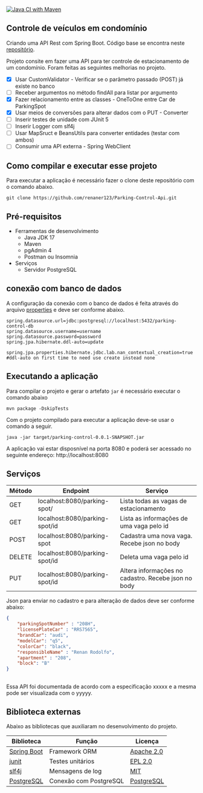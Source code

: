 [![Java CI with Maven](https://github.com/renaner123/Parking-Control-Api/actions/workflows/maven.yml/badge.svg)](https://github.com/renaner123/Parking-Control-Api/actions/workflows/maven.yml)

## Controle de veículos em condomínio

Criando uma API Rest com Spring Boot. Código base se encontra neste [repositório](https://www.youtube.com/watch?v=LXRU-Z36GEU&t=9s). 

Projeto consite em fazer uma API para ter controle de estacionamento de um condomínio. Foram feitas as seguintes melhorias no projeto.

- [x] Usar CustomValidator - Verificar se o parâmetro passado (POST) já existe no banco
- [ ] Receber argumentos no método findAll para listar por argumento
- [x] Fazer relacionamento entre as classes - OneToOne entre Car de ParkingSpot
- [x] Usar meios de conversões para alterar dados com o PUT - Converter
- [ ] Inserir testes de unidade com JUnit 5
- [ ] Inserir Logger com slf4j
- [ ] Usar MapSruct e BeansUtils para converter entidades (testar com ambos)
- [ ] Consumir uma API externa - Spring WebClient 
## Como compilar e executar esse projeto 

Para executar a aplicação é necessário fazer o clone deste repositório com o comando abaixo.

```shell
git clone https://github.com/renaner123/Parking-Control-Api.git
```

## Pré-requisitos

* Ferramentas de desenvolvimento
  * Java JDK 17 
  * Maven
  * pgAdmin 4
  * Postman ou Insomnia
* Serviços
  * Servidor PostgreSQL

## conexão com banco de dados 

A configuração da conexão com o banco de dados é feita através do arquivo [properties](src\main\resources\application.properties) e deve ser conforme abaixo.

```properties
spring.datasource.url=jdbc:postgresql://localhost:5432/parking-control-db
spring.datasource.username=username
spring.datasource.password=password
spring.jpa.hibernate.ddl-auto=update

spring.jpa.properties.hibernate.jdbc.lab.nan_contextual_creation=true
#ddl-auto on first time to need use create instead none
```

## Executando a aplicação

Para compilar o projeto e gerar o artefato `jar` é necessário executar o comando abaixo
```shell
mvn package -DskipTests
```

Com o projeto compilado para executar a aplicação deve-se usar o comando a seguir.

```
java -jar target/parking-control-0.0.1-SNAPSHOT.jar
```
A aplicação vai estar disposnível na porta 8080 e poderá ser acessado no seguinte endereço: http://localhost:8080

## Serviços

|Método| Endpoint| Serviço|
|-------|---------|--------|
|GET|localhost:8080/parking-spot/| Lista todas as vagas de estacionamento
|GET|localhost:8080/parking-spot/id|Lista as informações de uma vaga pelo id
|POST|localhost:8080/parking-spot| Cadastra uma nova vaga. Recebe json no body
|DELETE|localhost:8080/parking-spot/id | Deleta uma vaga pelo id
|PUT|localhost:8080/parking-spot/id | Altera informações no cadastro. Recebe json no body

Json para enviar no cadastro e para alteração de dados deve ser conforme abaixo:

```json
{
    "parkingSpotNumber" : "208H",
    "licensePlateCar" : "RRS7565",
    "brandCar": "audi",
    "modelCar": "q5",
    "colorCar": "black",
    "responsibleName" : "Renan Rodolfo",
    "apartment" : "208",
    "block": "B"
}
```

##

Essa API foi documentada de acordo com a especificação xxxxx e a mesma pode ser visualizada com o yyyyy. 

## Biblioteca externas

Abaixo as bibliotecas que auxiliaram no desenvolvimento do projeto.

Biblioteca |Função| Licença 
-|-|-
[Spring Boot](https://spring.io/projects/spring-boot)|Framework ORM|[Apache 2.0](https://github.com/spring-projects/spring-boot/blob/main/LICENSE.txt)
[junit](https://junit.org/junit5/)|Testes unitários|[EPL 2.0](http://www.eclipse.org/legal/epl-v20.html)
[slf4j](https://mvnrepository.com/artifact/org.apache.logging.log4j/log4j-core/2.6.2)|Mensagens de log|[MIT](https://www.slf4j.org/license.html)
[PostgreSQL](https://github.com/redis/jedis)|Conexão com PostgreSQL|[PostgreSQL](https://www.postgresql.org/about/licence/)







